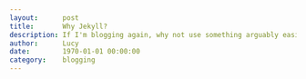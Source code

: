 ```yaml
---
layout:      post
title:       Why Jekyll?
description: If I'm blogging again, why not use something arguably easier, like Wordpress?
author:      Lucy
date:        1970-01-01 00:00:00
category:    blogging
---
```



